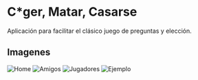# C*ger, Matar, Casarse

Aplicación para facilitar el clásico juego de preguntas y elección.

## Imagenes

![Home](https://drive.google.com/uc?export=view&id=1F6hTKgCF3frVCwc8n8ft8DKulZKLhwA8)
![Amigos](https://drive.google.com/uc?export=view&id=1jr0fQy46EU1MRm3J2nj4wqkQ-P0YbH61)
![Jugadores](https://drive.google.com/uc?export=view&id=1xqs2m48BnuRYOPO0WzZjn9vjqey7ucZT)
![Ejemplo](https://drive.google.com/uc?export=view&id=1ypoVb9XVYa2B-wQOCE_a_KxgQOn2OO8g)
